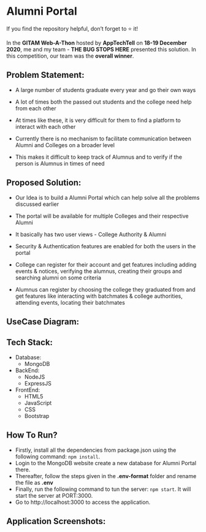 
# Alumni Portal

If you find the repository helpful, don’t forget to  ⭐  it!

In the **GITAM Web-A-Thon** hosted by **AppTechTell** on **18-19 December 2020**, me and my team - **THE BUG STOPS HERE** presented this solution. In this competition, our team was the **overall winner**.

## Problem Statement:

-   A large number of students graduate every year and go their own ways
    
-   A lot of times both the passed out students and the college need help from each other
    
-   At times like these, it is very difficult for them to find a platform to interact with each other
    
-   Currently there is no mechanism to facilitate communication between Alumni and Colleges on a broader level
    
-   This makes it difficult to keep track of Alumnus and to verify if the person is Alumnus in times of need

## Proposed Solution:

-   Our Idea is to build a Alumni Portal which can help solve all the problems discussed earlier
    
-   The portal will be available for multiple Colleges and their respective Alumni
    
-   It basically has two user views - College Authority & Alumni
    
-   Security & Authentication features are enabled for both the users in the portal
-   College can register for their account and get features including adding events & notices, verifying the alumnus, creating their groups and searching alumni on some criteria
    
-   Alumnus can register by choosing the college they graduated from and get features like interacting with batchmates & college authorities, attending events, locating their batchmates

## UseCase Diagram:

## Tech Stack:

-   Database:
    -   MongoDB
-   BackEnd:
    -   NodeJS
    -   ExpressJS
-   FrontEnd:
    -   HTML5
    -   JavaScript
    -   CSS
    -   Bootstrap

## How To Run?

-	Firstly, install all the dependencies from package.json using the following command: `npm install`.
-	Login to the MongoDB website create a new database for Alumni Portal there. 
-	Thereafter, follow the steps given in the **.env-format** folder and rename the file as **.env** 
-	Finally, run the following command to tun the server: `npm start`. It will start the server at PORT:3000.
-	Go to http://localhost:3000 to access the application. 

## Application Screenshots:
